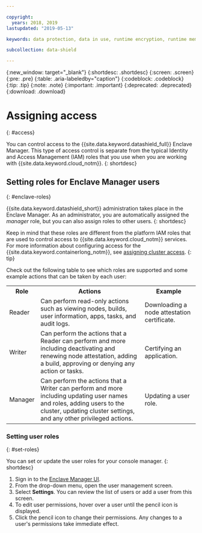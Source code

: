 ```yaml
---

copyright:
  years: 2018, 2019
lastupdated: "2019-05-13"

keywords: data protection, data in use, runtime encryption, runtime memory encryption, encrypted memory, intel sgx, software guard extensions, fortanix runtime encryption

subcollection: data-shield

---
```


{:new_window: target="_blank"}
{:shortdesc: .shortdesc}
{:screen: .screen}
{:pre: .pre}
{:table: .aria-labeledby="caption"}
{:codeblock: .codeblock}
{:tip: .tip}
{:note: .note}
{:important: .important}
{:deprecated: .deprecated}
{:download: .download}

# Assigning access
{: #access}

You can control access to the {{site.data.keyword.datashield_full}} Enclave Manager. This type of access control is separate from the typical Identity and Access Management (IAM) roles that you use when you are working with {{site.data.keyword.cloud_notm}}.
{: shortdesc}


## Setting roles for Enclave Manager users
{: #enclave-roles}

{{site.data.keyword.datashield_short}} administration takes place in the Enclave Manager. As an administrator, you are automatically assigned the *manager* role, but you can also assign roles to other users.
{: shortdesc}

Keep in mind that these roles are different from the platform IAM roles that are used to control access to {{site.data.keyword.cloud_notm}} services. For more information about configuring access for the {{site.data.keyword.containerlong_notm}}, see [assigning cluster access](/docs/containers?topic=containers-users#users).
{: tip}

Check out the following table to see which roles are supported and some example actions that can be taken by each user:

<table>
  <tr>
    <th>Role</th>
    <th>Actions</th>
    <th>Example</th>
  </tr>
  <tr>
    <td>Reader</td>
    <td>Can perform read-only actions such as viewing nodes, builds, user information, apps, tasks, and audit logs.</td>
    <td>Downloading a node attestation certificate.</td>
  </tr>
  <tr>
    <td>Writer</td>
    <td>Can perform the actions that a Reader can perform and more including deactivating and renewing node attestation, adding a build, approving or denying any action or tasks.</td>
    <td>Certifying an application.</td>
  </tr>
  <tr>
    <td>Manager</td>
    <td>Can perform the actions that a Writer can perform and more including updating user names and roles, adding users to the cluster, updating cluster settings, and any other privileged actions.</td>
    <td>Updating a user role.</td>
  </tr>
</table>

### Setting user roles
{: #set-roles}

You can set or update the user roles for your console manager.
{: shortdesc}

1. Sign in to the [Enclave Manager UI](/docs/services/data-shield?topic=data-shield-managing#managing).
2. From the drop-down menu, open the user management screen.
3. Select **Settings**. You can review the list of users or add a user from this screen.
4. To edit user permissions, hover over a user until the pencil icon is displayed.
5. Click the pencil icon to change their permissions. Any changes to a user's permissions take immediate effect.
